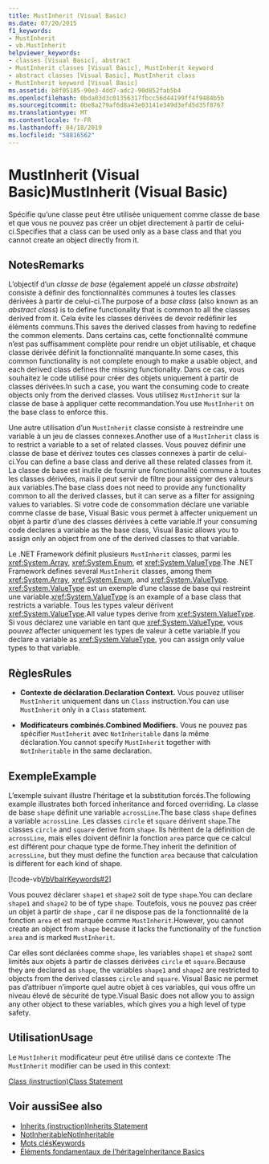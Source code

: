 ```yaml
---
title: MustInherit (Visual Basic)
ms.date: 07/20/2015
f1_keywords:
- MustInherit
- vb.MustInherit
helpviewer_keywords:
- classes [Visual Basic], abstract
- MustInherit classes [Visual Basic], MustInherit keyword
- abstract classes [Visual Basic], MustInherit class
- MustInherit keyword [Visual Basic]
ms.assetid: b8f05185-90e3-4dd7-adc2-90d852fab5b4
ms.openlocfilehash: 0bda03d3c01356317fbcc56d44199ff4f9484b5b
ms.sourcegitcommit: 0be8a279af6d8a43e03141e349d3efd5d35f8767
ms.translationtype: MT
ms.contentlocale: fr-FR
ms.lasthandoff: 04/18/2019
ms.locfileid: "58816562"
---
```

# <a name="mustinherit-visual-basic"></a><span data-ttu-id="be38f-102">MustInherit (Visual Basic)</span><span class="sxs-lookup"><span data-stu-id="be38f-102">MustInherit (Visual Basic)</span></span>
<span data-ttu-id="be38f-103">Spécifie qu’une classe peut être utilisée uniquement comme classe de base et que vous ne pouvez pas créer un objet directement à partir de celui-ci.</span><span class="sxs-lookup"><span data-stu-id="be38f-103">Specifies that a class can be used only as a base class and that you cannot create an object directly from it.</span></span>  
  
## <a name="remarks"></a><span data-ttu-id="be38f-104">Notes</span><span class="sxs-lookup"><span data-stu-id="be38f-104">Remarks</span></span>  
 <span data-ttu-id="be38f-105">L’objectif d’un *classe de base* (également appelé un *classe abstraite*) consiste à définir des fonctionnalités communes à toutes les classes dérivées à partir de celui-ci.</span><span class="sxs-lookup"><span data-stu-id="be38f-105">The purpose of a *base class* (also known as an *abstract class*) is to define functionality that is common to all the classes derived from it.</span></span> <span data-ttu-id="be38f-106">Cela évite les classes dérivées de devoir redéfinir les éléments communs.</span><span class="sxs-lookup"><span data-stu-id="be38f-106">This saves the derived classes from having to redefine the common elements.</span></span> <span data-ttu-id="be38f-107">Dans certains cas, cette fonctionnalité commune n’est pas suffisamment complète pour rendre un objet utilisable, et chaque classe dérivée définit la fonctionnalité manquante.</span><span class="sxs-lookup"><span data-stu-id="be38f-107">In some cases, this common functionality is not complete enough to make a usable object, and each derived class defines the missing functionality.</span></span> <span data-ttu-id="be38f-108">Dans ce cas, vous souhaitez le code utilisé pour créer des objets uniquement à partir de classes dérivées.</span><span class="sxs-lookup"><span data-stu-id="be38f-108">In such a case, you want the consuming code to create objects only from the derived classes.</span></span> <span data-ttu-id="be38f-109">Vous utilisez `MustInherit` sur la classe de base à appliquer cette recommandation.</span><span class="sxs-lookup"><span data-stu-id="be38f-109">You use `MustInherit` on the base class to enforce this.</span></span>  
  
 <span data-ttu-id="be38f-110">Une autre utilisation d’un `MustInherit` classe consiste à restreindre une variable à un jeu de classes connexes.</span><span class="sxs-lookup"><span data-stu-id="be38f-110">Another use of a `MustInherit` class is to restrict a variable to a set of related classes.</span></span> <span data-ttu-id="be38f-111">Vous pouvez définir une classe de base et dérivez toutes ces classes connexes à partir de celui-ci.</span><span class="sxs-lookup"><span data-stu-id="be38f-111">You can define a base class and derive all these related classes from it.</span></span> <span data-ttu-id="be38f-112">La classe de base est inutile de fournir une fonctionnalité commune à toutes les classes dérivées, mais il peut servir de filtre pour assigner des valeurs aux variables.</span><span class="sxs-lookup"><span data-stu-id="be38f-112">The base class does not need to provide any functionality common to all the derived classes, but it can serve as a filter for assigning values to variables.</span></span> <span data-ttu-id="be38f-113">Si votre code de consommation déclare une variable comme classe de base, Visual Basic vous permet à affecter uniquement un objet à partir d’une des classes dérivées à cette variable.</span><span class="sxs-lookup"><span data-stu-id="be38f-113">If your consuming code declares a variable as the base class, Visual Basic allows you to assign only an object from one of the derived classes to that variable.</span></span>  
  
 <span data-ttu-id="be38f-114">Le .NET Framework définit plusieurs `MustInherit` classes, parmi les <xref:System.Array>, <xref:System.Enum>, et <xref:System.ValueType>.</span><span class="sxs-lookup"><span data-stu-id="be38f-114">The .NET Framework defines several `MustInherit` classes, among them <xref:System.Array>, <xref:System.Enum>, and <xref:System.ValueType>.</span></span> <span data-ttu-id="be38f-115"><xref:System.ValueType> est un exemple d’une classe de base qui restreint une variable.</span><span class="sxs-lookup"><span data-stu-id="be38f-115"><xref:System.ValueType> is an example of a base class that restricts a variable.</span></span> <span data-ttu-id="be38f-116">Tous les types valeur dérivent <xref:System.ValueType>.</span><span class="sxs-lookup"><span data-stu-id="be38f-116">All value types derive from <xref:System.ValueType>.</span></span> <span data-ttu-id="be38f-117">Si vous déclarez une variable en tant que <xref:System.ValueType>, vous pouvez affecter uniquement les types de valeur à cette variable.</span><span class="sxs-lookup"><span data-stu-id="be38f-117">If you declare a variable as <xref:System.ValueType>, you can assign only value types to that variable.</span></span>  
  
## <a name="rules"></a><span data-ttu-id="be38f-118">Règles</span><span class="sxs-lookup"><span data-stu-id="be38f-118">Rules</span></span>  
  
-   <span data-ttu-id="be38f-119">**Contexte de déclaration.**</span><span class="sxs-lookup"><span data-stu-id="be38f-119">**Declaration Context.**</span></span> <span data-ttu-id="be38f-120">Vous pouvez utiliser `MustInherit` uniquement dans un `Class` instruction.</span><span class="sxs-lookup"><span data-stu-id="be38f-120">You can use `MustInherit` only in a `Class` statement.</span></span>  
  
-   <span data-ttu-id="be38f-121">**Modificateurs combinés.**</span><span class="sxs-lookup"><span data-stu-id="be38f-121">**Combined Modifiers.**</span></span> <span data-ttu-id="be38f-122">Vous ne pouvez pas spécifier `MustInherit` avec `NotInheritable` dans la même déclaration.</span><span class="sxs-lookup"><span data-stu-id="be38f-122">You cannot specify `MustInherit` together with `NotInheritable` in the same declaration.</span></span>  
  
## <a name="example"></a><span data-ttu-id="be38f-123">Exemple</span><span class="sxs-lookup"><span data-stu-id="be38f-123">Example</span></span>  
 <span data-ttu-id="be38f-124">L’exemple suivant illustre l’héritage et la substitution forcés.</span><span class="sxs-lookup"><span data-stu-id="be38f-124">The following example illustrates both forced inheritance and forced overriding.</span></span> <span data-ttu-id="be38f-125">La classe de base `shape` définit une variable `acrossLine`.</span><span class="sxs-lookup"><span data-stu-id="be38f-125">The base class `shape` defines a variable `acrossLine`.</span></span> <span data-ttu-id="be38f-126">Les classes `circle` et `square` dérivent `shape`.</span><span class="sxs-lookup"><span data-stu-id="be38f-126">The classes `circle` and `square` derive from `shape`.</span></span> <span data-ttu-id="be38f-127">Ils héritent de la définition de `acrossLine`, mais elles doivent définir la fonction `area` parce que ce calcul est différent pour chaque type de forme.</span><span class="sxs-lookup"><span data-stu-id="be38f-127">They inherit the definition of `acrossLine`, but they must define the function `area` because that calculation is different for each kind of shape.</span></span>  
  
 [!code-vb[VbVbalrKeywords#2](~/samples/snippets/visualbasic/VS_Snippets_VBCSharp/VbVbalrKeywords/VB/Class1.vb#2)]  
  
 <span data-ttu-id="be38f-128">Vous pouvez déclarer `shape1` et `shape2` soit de type `shape`.</span><span class="sxs-lookup"><span data-stu-id="be38f-128">You can declare `shape1` and `shape2` to be of type `shape`.</span></span> <span data-ttu-id="be38f-129">Toutefois, vous ne pouvez pas créer un objet à partir de `shape` , car il ne dispose pas de la fonctionnalité de la fonction `area` et est marquée comme `MustInherit`.</span><span class="sxs-lookup"><span data-stu-id="be38f-129">However, you cannot create an object from `shape` because it lacks the functionality of the function `area` and is marked `MustInherit`.</span></span>  
  
 <span data-ttu-id="be38f-130">Car elles sont déclarées comme `shape`, les variables `shape1` et `shape2` sont limités aux objets à partir de classes dérivées `circle` et `square`.</span><span class="sxs-lookup"><span data-stu-id="be38f-130">Because they are declared as `shape`, the variables `shape1` and `shape2` are restricted to objects from the derived classes `circle` and `square`.</span></span> <span data-ttu-id="be38f-131">Visual Basic ne permet pas d’attribuer n’importe quel autre objet à ces variables, qui vous offre un niveau élevé de sécurité de type.</span><span class="sxs-lookup"><span data-stu-id="be38f-131">Visual Basic does not allow you to assign any other object to these variables, which gives you a high level of type safety.</span></span>  
  
## <a name="usage"></a><span data-ttu-id="be38f-132">Utilisation</span><span class="sxs-lookup"><span data-stu-id="be38f-132">Usage</span></span>  
 <span data-ttu-id="be38f-133">Le `MustInherit` modificateur peut être utilisé dans ce contexte :</span><span class="sxs-lookup"><span data-stu-id="be38f-133">The `MustInherit` modifier can be used in this context:</span></span>  
  
 [<span data-ttu-id="be38f-134">Class (instruction)</span><span class="sxs-lookup"><span data-stu-id="be38f-134">Class Statement</span></span>](../../../visual-basic/language-reference/statements/class-statement.md)  
  
## <a name="see-also"></a><span data-ttu-id="be38f-135">Voir aussi</span><span class="sxs-lookup"><span data-stu-id="be38f-135">See also</span></span>

- [<span data-ttu-id="be38f-136">Inherits (instruction)</span><span class="sxs-lookup"><span data-stu-id="be38f-136">Inherits Statement</span></span>](../../../visual-basic/language-reference/statements/inherits-statement.md)
- [<span data-ttu-id="be38f-137">NotInheritable</span><span class="sxs-lookup"><span data-stu-id="be38f-137">NotInheritable</span></span>](../../../visual-basic/language-reference/modifiers/notinheritable.md)
- [<span data-ttu-id="be38f-138">Mots clés</span><span class="sxs-lookup"><span data-stu-id="be38f-138">Keywords</span></span>](../../../visual-basic/language-reference/keywords/index.md)
- [<span data-ttu-id="be38f-139">Éléments fondamentaux de l’héritage</span><span class="sxs-lookup"><span data-stu-id="be38f-139">Inheritance Basics</span></span>](../../../visual-basic/programming-guide/language-features/objects-and-classes/inheritance-basics.md)
